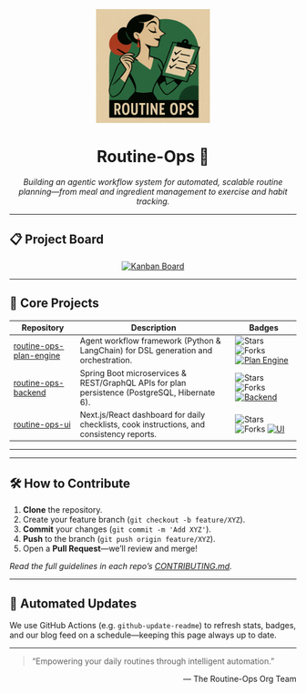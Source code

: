 <p align="center">
  <img src="Original.png" alt="Routine-Ops Logo" width="200"/>
  <h1 align="center">Routine-Ops 🌟</h1>
  <p align="center">
    <em>Building an agentic workflow system for automated, scalable routine planning—from meal and ingredient management to exercise and habit tracking.</em>
  </p>
</p>

---

## 📋 Project Board

<p align="center">
  <a href="https://github.com/orgs/routine-ops/projects/1"><img src="https://img.shields.io/badge/Project_Board-Kanban-blue?logo=github" alt="Kanban Board"/></a>
</p>

---

## 🔧 Core Projects

| Repository                                                                        | Description                                                                                   | Badges                                                                                                                                                                                                                                                                                                                                                                               |
| --------------------------------------------------------------------------------- | --------------------------------------------------------------------------------------------- | ------------------------------------------------------------------------------------------------------------------------------------------------------------------------------------------------------------------------------------------------------------------------------------------------------------------------------------------------------------------------------------ |
| [routine-ops-plan-engine](https://github.com/routine-ops/routine-ops-plan-engine) | Agent workflow framework (Python & LangChain) for DSL generation and orchestration.           | ![Stars](https://img.shields.io/github/stars/routine-ops/routine-ops-plan-engine?style=flat-square) ![Forks](https://img.shields.io/github/forks/routine-ops/routine-ops-plan-engine?style=flat-square) [![Plan Engine](https://github-readme-stats.vercel.app/api/pin/?username=routine-ops\&repo=routine-ops-plan-engine)](https://github.com/routine-ops/routine-ops-plan-engine) |
| [routine-ops-backend](https://github.com/routine-ops/routine-ops-backend)         | Spring Boot microservices & REST/GraphQL APIs for plan persistence (PostgreSQL, Hibernate 6). | ![Stars](https://img.shields.io/github/stars/routine-ops/routine-ops-backend?style=flat-square) ![Forks](https://img.shields.io/github/forks/routine-ops/routine-ops-backend?style=flat-square) [![Backend](https://github-readme-stats.vercel.app/api/pin/?username=routine-ops\&repo=routine-ops-backend)](https://github.com/routine-ops/routine-ops-backend)                     |
| [routine-ops-ui](https://github.com/routine-ops/routine-ops-ui)                   | Next.js/React dashboard for daily checklists, cook instructions, and consistency reports.     | ![Stars](https://img.shields.io/github/stars/routine-ops/routine-ops-ui?style=flat-square) ![Forks](https://img.shields.io/github/forks/routine-ops/routine-ops-ui?style=flat-square) [![UI](https://github-readme-stats.vercel.app/api/pin/?username=routine-ops\&repo=routine-ops-ui)](https://github.com/routine-ops/routine-ops-ui)                                              |

---
---

## 🛠️ How to Contribute

1. **Clone** the repository.
2. Create your feature branch (`git checkout -b feature/XYZ`).
3. **Commit** your changes (`git commit -m 'Add XYZ'`).
4. **Push** to the branch (`git push origin feature/XYZ`).
5. Open a **Pull Request**—we’ll review and merge!

*Read the full guidelines in each repo’s [CONTRIBUTING.md](https://github.com/routine-ops/.github/blob/main/CONTRIBUTING.md).*

---
## 🔄 Automated Updates

We use GitHub Actions (e.g. `github-update-readme`) to refresh stats, badges, and our blog feed on a schedule—keeping this page always up to date.

---

> “Empowering your daily routines through intelligent automation.”

<p align="right">
  — The Routine-Ops Org Team
</p>


